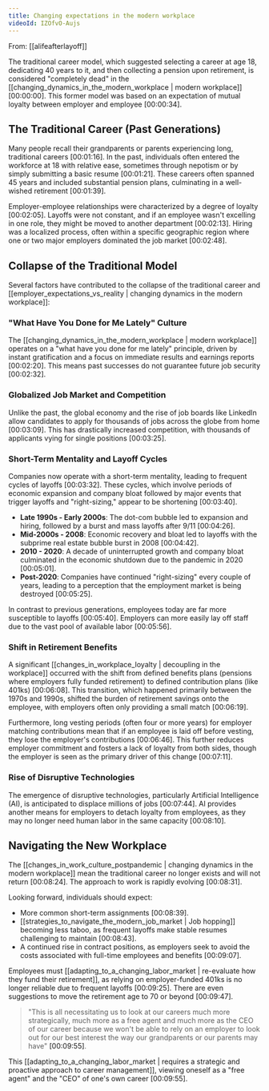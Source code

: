 ```yaml
---
title: Changing expectations in the modern workplace
videoId: IZOfvO-Aujs
---
```


From: [[alifeafterlayoff]] <br/> 

The traditional career model, which suggested selecting a career at age 18, dedicating 40 years to it, and then collecting a pension upon retirement, is considered "completely dead" in the [[changing_dynamics_in_the_modern_workplace | modern workplace]] <a class="yt-timestamp" data-t="00:00:00">[00:00:00]</a>. This former model was based on an expectation of mutual loyalty between employer and employee <a class="yt-timestamp" data-t="00:00:34">[00:00:34]</a>.

## The Traditional Career (Past Generations)

Many people recall their grandparents or parents experiencing long, traditional careers <a class="yt-timestamp" data-t="00:01:16">[00:01:16]</a>. In the past, individuals often entered the workforce at 18 with relative ease, sometimes through nepotism or by simply submitting a basic resume <a class="yt-timestamp" data-t="00:01:21">[00:01:21]</a>. These careers often spanned 45 years and included substantial pension plans, culminating in a well-wished retirement <a class="yt-timestamp" data-t="00:01:39">[00:01:39]</a>.

Employer-employee relationships were characterized by a degree of loyalty <a class="yt-timestamp" data-t="00:02:05">[00:02:05]</a>. Layoffs were not constant, and if an employee wasn't excelling in one role, they might be moved to another department <a class="yt-timestamp" data-t="00:02:13">[00:02:13]</a>. Hiring was a localized process, often within a specific geographic region where one or two major employers dominated the job market <a class="yt-timestamp" data-t="00:02:48">[00:02:48]</a>.

## Collapse of the Traditional Model

Several factors have contributed to the collapse of the traditional career and [[employer_expectations_vs_reality | changing dynamics in the modern workplace]]:

### "What Have You Done for Me Lately" Culture
The [[changing_dynamics_in_the_modern_workplace | modern workplace]] operates on a "what have you done for me lately" principle, driven by instant gratification and a focus on immediate results and earnings reports <a class="yt-timestamp" data-t="00:02:20">[00:02:20]</a>. This means past successes do not guarantee future job security <a class="yt-timestamp" data-t="00:02:32">[00:02:32]</a>.

### Globalized Job Market and Competition
Unlike the past, the global economy and the rise of job boards like LinkedIn allow candidates to apply for thousands of jobs across the globe from home <a class="yt-timestamp" data-t="00:03:09">[00:03:09]</a>. This has drastically increased competition, with thousands of applicants vying for single positions <a class="yt-timestamp" data-t="00:03:25">[00:03:25]</a>.

### Short-Term Mentality and Layoff Cycles
Companies now operate with a short-term mentality, leading to frequent cycles of layoffs <a class="yt-timestamp" data-t="00:03:32">[00:03:32]</a>. These cycles, which involve periods of economic expansion and company bloat followed by major events that trigger layoffs and "right-sizing," appear to be shortening <a class="yt-timestamp" data-t="00:03:40">[00:03:40]</a>.

*   **Late 1990s - Early 2000s**: The dot-com bubble led to expansion and hiring, followed by a burst and mass layoffs after 9/11 <a class="yt-timestamp" data-t="00:04:26">[00:04:26]</a>.
*   **Mid-2000s - 2008**: Economic recovery and bloat led to layoffs with the subprime real estate bubble burst in 2008 <a class="yt-timestamp" data-t="00:04:42">[00:04:42]</a>.
*   **2010 - 2020**: A decade of uninterrupted growth and company bloat culminated in the economic shutdown due to the pandemic in 2020 <a class="yt-timestamp" data-t="00:05:01">[00:05:01]</a>.
*   **Post-2020**: Companies have continued "right-sizing" every couple of years, leading to a perception that the employment market is being destroyed <a class="yt-timestamp" data-t="00:05:25">[00:05:25]</a>.

In contrast to previous generations, employees today are far more susceptible to layoffs <a class="yt-timestamp" data-t="00:05:40">[00:05:40]</a>. Employers can more easily lay off staff due to the vast pool of available labor <a class="yt-timestamp" data-t="00:05:56">[00:05:56]</a>.

### Shift in Retirement Benefits
A significant [[changes_in_workplace_loyalty | decoupling in the workplace]] occurred with the shift from defined benefits plans (pensions where employers fully funded retirement) to defined contribution plans (like 401ks) <a class="yt-timestamp" data-t="00:06:08">[00:06:08]</a>. This transition, which happened primarily between the 1970s and 1990s, shifted the burden of retirement savings onto the employee, with employers often only providing a small match <a class="yt-timestamp" data-t="00:06:19">[00:06:19]</a>.

Furthermore, long vesting periods (often four or more years) for employer matching contributions mean that if an employee is laid off before vesting, they lose the employer's contributions <a class="yt-timestamp" data-t="00:06:46">[00:06:46]</a>. This further reduces employer commitment and fosters a lack of loyalty from both sides, though the employer is seen as the primary driver of this change <a class="yt-timestamp" data-t="00:07:11">[00:07:11]</a>.

### Rise of Disruptive Technologies
The emergence of disruptive technologies, particularly Artificial Intelligence (AI), is anticipated to displace millions of jobs <a class="yt-timestamp" data-t="00:07:44">[00:07:44]</a>. AI provides another means for employers to detach loyalty from employees, as they may no longer need human labor in the same capacity <a class="yt-timestamp" data-t="00:08:10">[00:08:10]</a>.

## Navigating the New Workplace
The [[changes_in_work_culture_postpandemic | changing dynamics in the modern workplace]] mean the traditional career no longer exists and will not return <a class="yt-timestamp" data-t="00:08:24">[00:08:24]</a>. The approach to work is rapidly evolving <a class="yt-timestamp" data-t="00:08:31">[00:08:31]</a>.

Looking forward, individuals should expect:
*   More common short-term assignments <a class="yt-timestamp" data-t="00:08:39">[00:08:39]</a>.
*   [[strategies_to_navigate_the_modern_job_market | Job hopping]] becoming less taboo, as frequent layoffs make stable resumes challenging to maintain <a class="yt-timestamp" data-t="00:08:43">[00:08:43]</a>.
*   A continued rise in contract positions, as employers seek to avoid the costs associated with full-time employees and benefits <a class="yt-timestamp" data-t="00:09:07">[00:09:07]</a>.

Employees must [[adapting_to_a_changing_labor_market | re-evaluate how they fund their retirement]], as relying on employer-funded 401ks is no longer reliable due to frequent layoffs <a class="yt-timestamp" data-t="00:09:25">[00:09:25]</a>. There are even suggestions to move the retirement age to 70 or beyond <a class="yt-timestamp" data-t="00:09:47">[00:09:47]</a>.

> "This is all necessitating us to look at our careers much more strategically, much more as a free agent and much more as the CEO of our career because we won't be able to rely on an employer to look out for our best interest the way our grandparents or our parents may have" <a class="yt-timestamp" data-t="00:09:55">[00:09:55]</a>.

This [[adapting_to_a_changing_labor_market | requires a strategic and proactive approach to career management]], viewing oneself as a "free agent" and the "CEO" of one's own career <a class="yt-timestamp" data-t="00:09:55">[00:09:55]</a>.